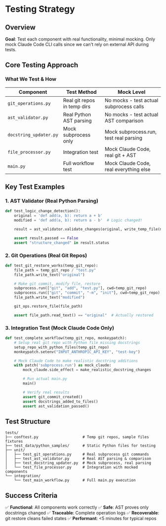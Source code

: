 # Testing Strategy

## Overview

**Goal**: Test each component with real functionality, minimal mocking. Only mock Claude Code CLI calls since we can't rely on external API during tests.

## Core Testing Approach

### What We Test & How

| Component | Test Method | Mock Level |
|-----------|-------------|------------|
| `git_operations.py` | Real git repos in temp dirs | No mocks - test actual subprocess calls |
| `ast_validator.py` | Real Python AST parsing | No mocks - test actual AST comparison |
| `docstring_updater.py` | Mock subprocess only | Mock subprocess.run, test real parsing |
| `file_processor.py` | Integration test | Mock Claude Code, real git + AST |
| `main.py` | Full workflow test | Mock Claude Code, real everything else |

## Key Test Examples

### 1. AST Validator (Real Python Parsing)
```python
def test_logic_change_detection():
    original = 'def add(a, b): return a + b'
    modified = 'def add(a, b): return a - b'  # Logic changed!

    result = ast_validator.validate_changes(original, write_temp_file(modified))

    assert result.passed == False
    assert "structure_changed" in result.status
```

### 2. Git Operations (Real Git Repos)
```python
def test_git_restore_works(temp_git_repo):
    file_path = temp_git_repo / "test.py"
    file_path.write_text("original")

    # Make git commit, modify file, restore
    subprocess.run(["git", "add", "test.py"], cwd=temp_git_repo)
    subprocess.run(["git", "commit", "-m", "init"], cwd=temp_git_repo)
    file_path.write_text("modified")

    git_ops.restore_file(file_path)

    assert file_path.read_text() == "original"  # Actually restored
```

### 3. Integration Test (Mock Claude Code Only)
```python
def test_complete_workflow(temp_git_repo, monkeypatch):
    # Setup real git repo with Python file missing docstrings
    setup_repo_with_python_files(temp_git_repo)
    monkeypatch.setenv("INPUT_ANTHROPIC_API_KEY", "test-key")

    # Mock Claude Code to make realistic docstring additions
    with patch('subprocess.run') as mock_claude:
        mock_claude.side_effect = make_realistic_docstring_changes

        # Run actual main.py
        main()

        # Verify real results
        assert git_commit_created()
        assert docstrings_added_to_files()
        assert ast_validation_passed()
```

## Test Structure

```
tests/
├── conftest.py                    # Temp git repos, sample files fixtures
├── test_data/python_samples/      # Static Python files for testing
├── unit/
│   ├── test_git_operations.py     # Real subprocess git commands
│   ├── test_ast_validator.py      # Real AST parsing & comparison
│   ├── test_docstring_updater.py  # Mock subprocess, real parsing
│   └── test_file_processor.py     # Integration with mocked components
└── integration/
    └── test_main_workflow.py      # Full main.py execution

```

## Success Criteria

✅ **Functional**: All components work correctly
✅ **Safe**: AST proves only docstrings changed
✅ **Traceable**: Complete operation logs
✅ **Recoverable**: git restore cleans failed states
✅ **Performant**: <5 minutes for typical repos
